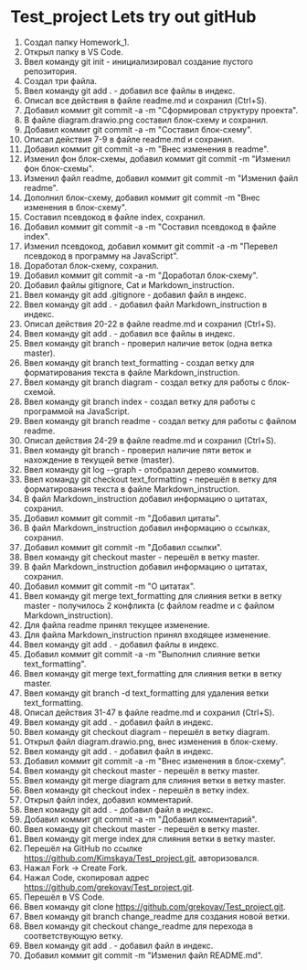 # Test_project Lets try out gitHub
1. Создал папку Homework_1.
2. Открыл папку в VS Code.
3. Ввел команду git init - инициализировал создание пустого репозитория.
4. Создал три файла.
5. Ввел команду git add . - добавил все файлы в индекс.
6. Описал все действия в файле readme.md и сохранил (Ctrl+S).
7. Добавил коммит git commit -a -m "Сформировал структуру проекта".
8. В файле diagram.drawio.png составил блок-схему и сохранил.
9. Добавил коммит git commit -a -m "Составил блок-схему".
10. Описал действия 7-9 в файле readme.md и сохранил.
11. Добавил коммит git commit -a -m "Внес изменения в readme".
12. Изменил фон блок-схемы, добавил коммит git commit -m "Изменил фон блок-схемы".
13. Изменил файл readme, добавил коммит git commit -m "Изменил файл readme".
14. Дополнил блок-схему, добавил коммит git commit -m "Внес изменения в блок-схему".
15. Составил псевдокод в файле index, сохранил.
16. Добавил коммит git commit -a -m "Составил псевдокод в файле index".
17. Изменил псевдокод, добавил коммит git commit -a -m "Перевел псевдокод в программу на JavaScript".
18. Доработал блок-схему, сохранил.
19. Добавил коммит git commit -a -m "Доработал блок-схему".
20. Добавил файлы gitignore, Cat и Markdown_instruction.
21. Ввел команду git add .gitignore - добавил файл в индекс.
22. Ввел команду git add . - добавил файл Markdown_instruction в индекс.
23. Описал действия 20-22 в файле readme.md и сохранил (Ctrl+S).
24. Ввел команду git add . - добавил все файлы в индекс.
25. Ввел команду git branch - проверил наличие веток (одна ветка master).
26. Ввел команду git branch text_formatting - создал ветку для форматирования текста в файле Markdown_instruction.
27. Ввел команду git branch diagram - создал ветку для работы с блок-схемой.
28. Ввел команду git branch index - создал ветку для работы с программой на JavaScript.
29. Ввел команду git branch readme - создал ветку для работы с файлом readme.
30. Описал действия 24-29 в файле readme.md и сохранил (Ctrl+S).
31. Ввел команду git branch - проверил наличие пяти веток и нахождение в текущей ветке (master).
32. Ввел команду git log --graph - отобразил дерево коммитов.
33. Ввел команду git checkout text_formatting - перешёл в ветку для форматирования текста в файле Markdown_instruction.
34. В файл Markdown_instruction добавил информацию о цитатах, сохранил.
35. Добавил коммит git commit -m "Добавил цитаты".
36. В файл Markdown_instruction добавил информацию о ссылках, сохранил.
37. Добавил коммит git commit -m "Добавил ссылки".
38. Ввел команду git checkout master - перешёл в ветку master.
39. В файл Markdown_instruction добавил информацию о цитатах, сохранил.
40. Добавил коммит git commit -m "О цитатах".
41. Ввел команду git merge text_formatting для слияния ветки в ветку master - получилось 2 конфликта (с файлом readme и с файлом Markdown_instruction).
42. Для файла readme принял текущее изменение.
43. Для файла Markdown_instruction принял входящее изменение.
44. Ввел команду git add . - добавил файлы в индекс.
45. Добавил коммит git commit -a -m "Выполнил слияние ветки text_formatting".
46. Ввел команду git merge text_formatting для слияния ветки в ветку master.
47. Ввел команду git branch -d text_formatting для удаления ветки text_formatting.
48. Описал действия 31-47 в файле readme.md и сохранил (Ctrl+S).
49. Ввел команду git add . - добавил файл в индекс.
50. Ввел команду git checkout diagram - перешёл в ветку diagram.
51. Открыл файл diagram.drawio.png, внес изменения в блок-схему.
52. Ввел команду git add . - добавил файл в индекс.
53. Добавил коммит git commit -a -m "Внес изменения в блок-схему".
54. Ввел команду git checkout master - перешёл в ветку master.
55. Ввел команду git merge diagram для слияния ветки в ветку master.
56. Ввел команду git checkout index - перешёл в ветку index.
57. Открыл файл index, добавил комментарий.
58. Ввел команду git add . - добавил файл в индекс.
59. Добавил коммит git commit -a -m "Добавил комментарий".
60. Ввел команду git checkout master - перешёл в ветку master.
61. Ввел команду git merge index для слияния ветки в ветку master.
62. Перешёл на GitHub по ссылке https://github.com/Kimskaya/Test_project.git, авторизовался.
63. Нажал Fork -> Create Fork.
64. Нажал Code, скопировал адрес https://github.com/grekovav/Test_project.git.
65. Перешёл в VS Code.
66. Ввел команду git clone https://github.com/grekovav/Test_project.git.
67. Ввел команду git branch change_readme для создания новой ветки.
68. Ввел команду git checkout change_readme для перехода в соответствующую ветку.
69. Ввел команду git add . - добавил файл в индекс.
70. Добавил коммит git commit -m "Изменил файл README.md".
